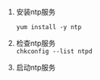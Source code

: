 1. 安装ntp服务

   ```
   yum install -y ntp
   ```

2. 检查ntp服务  
   `chkconfig --list ntpd`

3. 启动ntp服务

